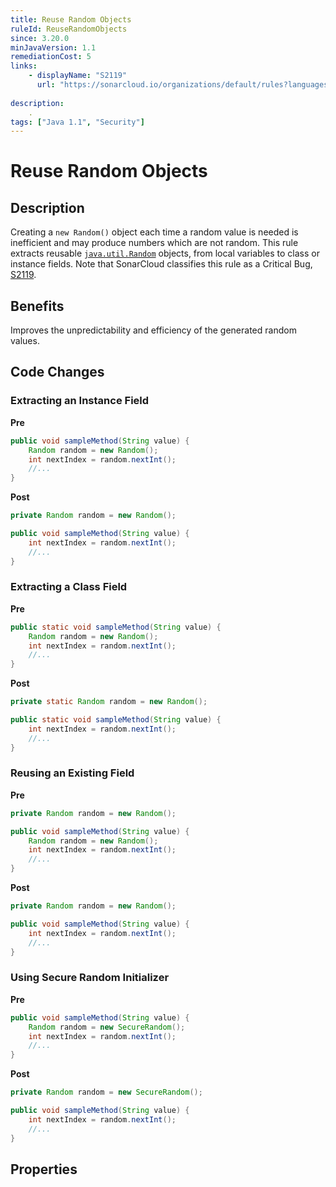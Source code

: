 ```yaml
---
title: Reuse Random Objects
ruleId: ReuseRandomObjects
since: 3.20.0
minJavaVersion: 1.1
remediationCost: 5
links:
    - displayName: "S2119"
      url: "https://sonarcloud.io/organizations/default/rules?languages=java&open=java%3AS2119&q=S2119"
    
description:
    .
tags: ["Java 1.1", "Security"]
---
```


# Reuse Random Objects

## Description

Creating a `new Random()` object each time a random value is needed is inefficient and may produce numbers which are not random. This rule extracts reusable [`java.util.Random`](https://docs.oracle.com/javase/8/docs/api/java/util/Random.html) objects, from local variables to class or instance fields. 
Note that SonarCloud classifies this rule as a Critical Bug, [S2119](https://sonarcloud.io/organizations/default/rules?languages=java&open=java%3AS2119&q=S2119).

## Benefits

Improves the unpredictability and efficiency of the generated random values.

## Code Changes


### Extracting an Instance Field

__Pre__
```java
public void sampleMethod(String value) {
    Random random = new Random();
    int nextIndex = random.nextInt();
    //...
}
```

__Post__
```java
private Random random = new Random();

public void sampleMethod(String value) {
    int nextIndex = random.nextInt();
    //...
}
```

### Extracting a Class Field

__Pre__
```java
public static void sampleMethod(String value) {
    Random random = new Random();
    int nextIndex = random.nextInt();
    //...
}
```

__Post__
```java
private static Random random = new Random();

public static void sampleMethod(String value) {
    int nextIndex = random.nextInt();
    //...
}
```

### Reusing an Existing Field

__Pre__
```java
private Random random = new Random();

public void sampleMethod(String value) {
    Random random = new Random();
    int nextIndex = random.nextInt();
    //...
}
```

__Post__
```java
private Random random = new Random();

public void sampleMethod(String value) {
    int nextIndex = random.nextInt();
    //...
}
```

### Using Secure Random Initializer

__Pre__
```java
public void sampleMethod(String value) {
    Random random = new SecureRandom();
    int nextIndex = random.nextInt();
    //...
}
```

__Post__
```java
private Random random = new SecureRandom();

public void sampleMethod(String value) {
    int nextIndex = random.nextInt();
    //...
}
```

<VersionNotice />

## Properties

<RuleProperties />
